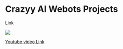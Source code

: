 # Crazyy AI Webots Projects 

Link

<img src="https://img.icons8.com/plasticine/100/000000/youtube.png"/>

[Youtube video Link](https://www.youtube.com/playlist?list=PLTadTJJrAUHBBqMy96St4XbnxZ6Hep7J_)
